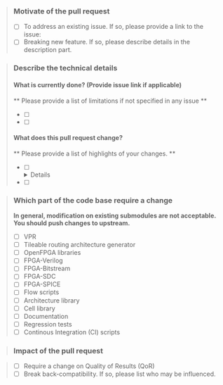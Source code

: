 > ### Motivate of the pull request
> - [ ] To address an existing issue. If so, please provide a link to the issue: <issue id>
> - [ ] Breaking new feature. If so, please describe details in the description part.

> ### Describe the technical details
> #### What is currently done? (Provide issue link if applicable)
> ** Please provide a list of limitations if not specified in any issue **
> - [ ] <technical details about limitation>
> - [ ] <more limitations>
>
> #### What does this pull request change?
> ** Please provide a list of highlights of your changes. **
> - [ ] <details about the technical highlight>
> - [ ] <more technical highlights>

> ### Which part of the code base require a change
> **In general, modification on existing submodules are not acceptable. You should push changes to upstream.**
> - [ ] VPR
> - [ ] Tileable routing architecture generator
> - [ ] OpenFPGA libraries
> - [ ] FPGA-Verilog
> - [ ] FPGA-Bitstream
> - [ ] FPGA-SDC
> - [ ] FPGA-SPICE
> - [ ] Flow scripts
> - [ ] Architecture library
> - [ ] Cell library
> - [ ] Documentation
> - [ ] Regression tests
> - [ ] Continous Integration (CI) scripts

> ### Impact of the pull request

> - [ ] Require a change on Quality of Results (QoR)
> - [ ] Break back-compatibility. If so, please list who may be influenced.
